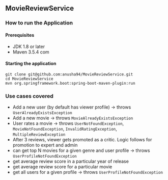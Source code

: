 ## MovieReviewService

### How to run the Application
#### Prerequisites
* JDK 1.8 or later
* Maven 3.5.4 com

#### Starting the application
```
git clone git@github.com:anusha94/MovieReviewService.git
cd MovieReviewService
mvn org.springframework.boot:spring-boot-maven-plugin:run
```

### Use cases covered
* Add a new user (by default has viewer profile) -> throws `UserAlreadyExistsException`
* Add a new movie -> throws `MovieAlreadyExistsException`
* User rates a movie -> throws `UserNotFoundException`, `MovieNotFoundException`, `InvalidRatingException`, `MultipleReviewException`
* After 3 reviews, viewer gets promoted as a critic. Logic follows for promotion to expert and admin
* can get top N movies for a given genre and user profile -> throws `UserProfileNotFoundException`
* get average review score in a particular year of release
* get average review score for a particular movie
* get all users for a given profile -> throws `UserProfileNotFoundException`